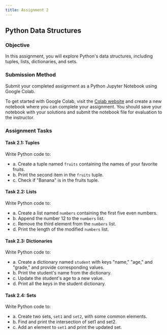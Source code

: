 ```yaml
---
title: Assignment 2
---
```



## Python Data Structures

### Objective

In this assignment, you will explore Python's data structures, including tuples, lists, dictionaries, and sets.

### Submission Method

Submit your completed assignment as a Python Jupyter Notebook using Google Colab.

To get started with Google Colab, visit the [Colab website](https://colab.research.google.com/) and create a new notebook where you can complete your assignment. You should save your notebook with your solutions and submit the notebook file for evaluation to the instructor.

### Assignment Tasks

#### Task 2.1: Tuples

Write Python code to:

- a. Create a tuple named `fruits` containing the names of your favorite fruits.
- b. Print the second item in the `fruits` tuple.
- c. Check if "Banana" is in the fruits tuple.

#### Task 2.2: Lists

Write Python code to:

- a. Create a list named `numbers` containing the first five even numbers.
- b. Append the number 12 to the `numbers` list.
- c. Remove the third element from the `numbers` list.
- d. Print the length of the modified `numbers` list.

#### Task 2.3: Dictionaries

Write Python code to:

- a. Create a dictionary named `student` with keys "name," "age," and "grade," and provide corresponding values.
- b. Print the student's name from the dictionary.
- c. Update the student's age to a new value.
- d. Print all the keys in the student dictionary.

#### Task 2.4: Sets

Write Python code to:

- a. Create two sets, `set1` and `set2`, with some common elements.
- b. Find and print the intersection of set1 and set2.
- c. Add an element to `set1` and print the updated set.